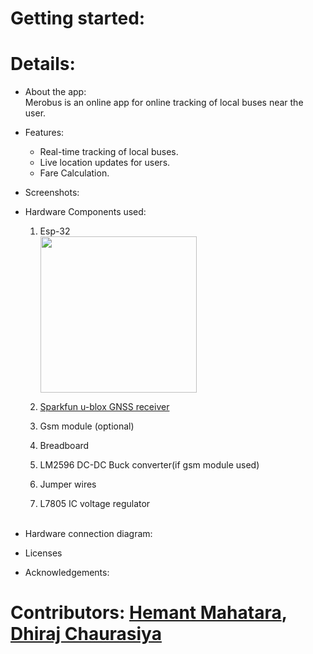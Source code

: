 # Getting started:


# Details:
- About the app:<br>
    Merobus is an online app for online tracking of local buses near the user.<br>

- Features:
    - Real-time tracking of local buses.
    - Live location updates for users.
    - Fare Calculation.<br>

- Screenshots:
      <ss here>

- Hardware Components used: 
  1. Esp-32<br>
     <img src="https://github.com/mahatarahemant/MeroBus/assets/106879418/07a8440b-5de1-49e3-a26b-e9d84b1cf3f2" width="250">


  3. [Sparkfun u-blox GNSS receiver](https://github.com/sparkfun/SparkFun_u-blox_GNSS_Arduino_Library)
  4. Gsm module (optional)
  5. Breadboard
  6. LM2596 DC-DC Buck converter(if gsm module used)
  7. Jumper wires
  8. L7805 IC voltage regulator<br><br>

- Hardware connection diagram:


- Licenses

- Acknowledgements:

# Contributors: [Hemant Mahatara](https://github.com/mahatarahemant/), [Dhiraj Chaurasiya](https://github.com/dhirajchaurasiya10/) 

